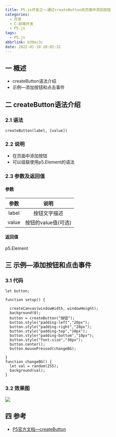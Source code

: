 ```yaml
---
title: P5.js开发之——通过createButton向页面中添加按钮
categories:
  - 开发
  - C-前端开发
  - P5.js
tags:
  - P5.js
abbrlink: b39ac3c
date: 2022-01-18 10:02:32
---
```

## 一 概述

* createButton语法介绍
* 示例—添加按钮和点击事件

<!--more-->

## 二 createButton语法介绍

### 2.1 语法

```
createButton(label, [value])
```

### 2.2 说明

* 在页面中添加按钮
* 可以级联使用p5.Element的语法

### 2.3 参数及返回值

#### 参数

| 参数  |        说明         |
| :---: | :-----------------: |
| label |    按钮文字描述     |
| value | 按钮的value值(可选) |

#### 返回值

p5.Element

## 三 示例—添加按钮和点击事件

### 3.1 代码

```
let button;

function setup() {

  createCanvas(windowWidth, windowHeight);
  background(0);
  button = createButton("按钮");
  button.style("padding-left","20px");
  button.style("padding-right","20px");
  button.style("padding-top","10px");
  button.style("padding-bottom","10px");
  button.style("font-size","30px");
  button.center();
  button.mousePressed(changeBG);

}
function changeBG() {
  let val = random(255);
  background(val);
}
```

### 3.2 效果图

![][1]

## 四 参考
* [P5官方文档—createButton](https://p5js.org/zh-Hans/reference/#/p5/createButton)


[1]:https://cdn.jsdelivr.net/gh/PGzxc/CDN@master/blog-p5js/p5js-createbutton-sample.gif
